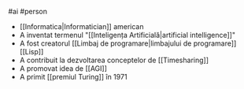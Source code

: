 #ai #person 
- [[Informatica|Informatician]] american
- A inventat termenul "[[Inteligența Artificială|artificial intelligence]]"
- A fost creatorul [[Limbaj de programare|limbajului de programare]] [[Lisp]]
- A contribuit la dezvoltarea conceptelor de [[Timesharing]]
- A promovat idea de [[AGI]]
- A primit [[premiul Turing]] în 1971